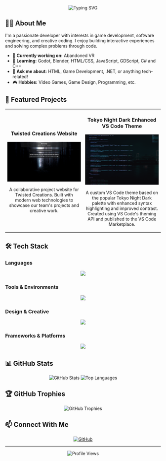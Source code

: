 <div align="center">
  <img src="https://readme-typing-svg.herokuapp.com?font=Fira+Code&size=32&duration=3000&pause=1000&color=F7F7F7&center=true&vCenter=true&width=600&lines=Hey+there%2C+I'm+Venage5603!;Game+Developer+%26+Programmer;Always+learning+new+things" alt="Typing SVG" />
</div>

## 👨‍💻 About Me

I'm a passionate developer with interests in game development, software engineering, and creative coding. I enjoy building interactive experiences and solving complex problems through code.

- 🔭 **Currently working on:** Abandoned VR
- 🌱 **Learning:** Godot, Blender, HTML/CSS, JavaScript, GDScript, C# and C++
- 💬 **Ask me about:** HTML, Game Development, .NET, or anything tech-related!
- 🎮 **Hobbies:** Video Games, Game Design, Programming, etc.

## 🚀 Featured Projects

<table>
  <tr>
    <td width="50%">
      <h3 align="center">Twisted Creations Website</h3>
      <p align="center">
        <a href="https://github.com/Twisted-Creations/twisted-creations.github.io" target="_blank">
          <img src="./Images/Website-Image.png" width="100%" alt="Twisted Creations Website"/>
        </a>
        <p align="center">
          A collaborative project website for Twisted Creations. Built with modern web technologies to showcase our team's projects and creative work.
        </p>
      </p>
    </td>
    <td width="50%">
      <h3 align="center">Tokyo Night Dark Enhanced VS Code Theme</h3>
      <p align="center">
        <a href="https://github.com/Venage5603/Tokyo-Night-Dark-Enhanced" target="_blank">
          <img src="./Images/Unreal.png" width="100%" alt="Tokyo Night Dark Enhanced Theme"/>
        </a>
        <p align="center">
          A custom VS Code theme based on the popular Tokyo Night Dark palette with enhanced syntax highlighting and improved contrast. Created using VS Code's theming API and published to the VS Code Marketplace.
        </p>
      </p>
    </td>
  </tr>
</table>

## 🛠️ Tech Stack

### Languages

<p align="center">
  <a href="https://skillicons.dev">
    <img src="https://skillicons.dev/icons?i=c,cs,cpp,md,html,css,js,python" />
  </a>
</p>

### Tools & Environments

<p align="center">
  <a href="https://skillicons.dev">
    <img src="https://skillicons.dev/icons?i=git,godot,rider,blender,nodejs,npm,yarn,powershell,githubactions" />
  </a>
</p>

### Design & Creative

<p align="center">
  <a href="https://skillicons.dev">
    <img src="https://skillicons.dev/icons?i=ps,ai" />
  </a>
</p>

### Frameworks & Platforms

<p align="center">
  <a href="https://skillicons.dev">
    <img src="https://skillicons.dev/icons?i=dotnet,discord,github,linux" />
  </a>
</p>

## 📊 GitHub Stats

<div align="center">
  <img src="https://my-readme-stats-one.vercel.app/api?username=Venage5603&show_icons=true&show=reviews,prs_merged&theme=rose_pine" alt="GitHub Stats" />
  <img src="https://my-readme-stats-one.vercel.app/api/top-langs/?username=Venage5603&langs_count=8&theme=rose_pine&layout=compact" alt="Top Languages" />
</div>

## 🏆 GitHub Trophies

<div align="center">
  <img src="https://github-profile-trophy.vercel.app/?username=Venage5603&theme=darkhub&column=7&no-frame=true&margin-w=15" alt="GitHub Trophies" />
</div>

## 📫 Connect With Me

<div align="center">
  <!-- Add your social media links with icons -->
  <a href="https://github.com/Venage5603" target="_blank">
    <img src="https://img.shields.io/badge/GitHub-100000?style=for-the-badge&logo=github&logoColor=white" alt="GitHub" />
  </a>
  <!-- Add more social links as needed -->
  <!-- Example:
  <a href="https://linkedin.com/in/yourusername" target="_blank">
    <img src="https://img.shields.io/badge/LinkedIn-0077B5?style=for-the-badge&logo=linkedin&logoColor=white" alt="LinkedIn" />
  </a>
  -->
</div>

---

<div align="center">
  <img src="https://komarev.com/ghpvc/?username=Venage5603&color=blueviolet&style=flat-square&label=Profile+Views" alt="Profile Views" />
</div>

<!--
You can customize this README further by:
1. Adding your actual project screenshots and links
2. Filling in the "About Me" section with your personal details
3. Adding your social media links
4. Customizing colors and themes to match your style
-->
